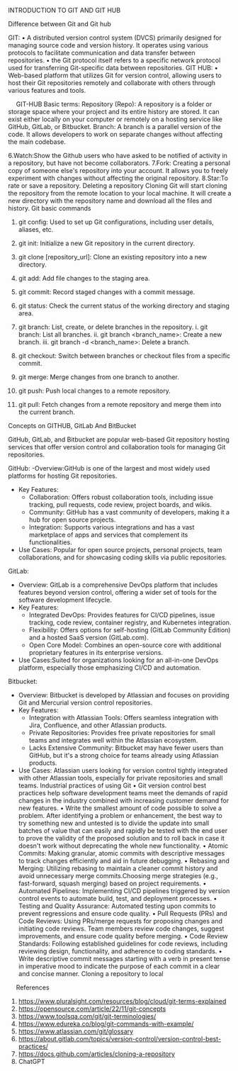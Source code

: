 INTRODUCTION TO GIT AND GIT HUB

Difference between Git and Git hub

GIT:
•	A distributed version control system (DVCS) primarily designed for managing source code and version history. It operates using various protocols to facilitate communication and data transfer between repositories.
•	the Git protocol itself refers to a specific network protocol used for transferring Git-specific data between repositories.
GIT HUB:
•	Web-based platform that utilizes Git for version control, allowing users to host their Git repositories remotely and collaborate with others through various features and tools.

 
GIT-HUB
Basic terms:
Repository (Repo): A repository is a folder or storage space where your project and its entire history are stored. It can exist either locally on your computer or remotely on a hosting service like GitHub, GitLab, or Bitbucket.
Branch: A branch is a parallel version of the code. It allows developers to work on separate changes without affecting the main codebase.






6.Watch:Show the Github users who have asked to be notified of activity in a repository, but have not become collaborators.
7.Fork: Creating a personal copy of someone else's repository into your account. It allows you to freely experiment with changes without affecting the original repository.
8.Star:To rate or save a repository.
Deleting a repository 
Cloning
Git will start cloning the repository from the remote location to your local machine. It will create a new directory with the repository name and download all the files and history.
Git basic commands
1.	git config: Used to set up Git configurations, including user details, aliases, etc.
2.	git init: Initialize a new Git repository in the current directory.
3.	git clone [repository_url]: Clone an existing repository into a new directory.
4.	git add: Add file changes to the staging area.
5.	git commit: Record staged changes with a commit message.
6.	git status: Check the current status of the working directory and staging area.
7.	git branch: List, create, or delete branches in the repository.
i.	git branch: List all branches.
ii.	git branch <branch_name>: Create a new branch.
iii.	git branch -d <branch_name>: Delete a branch.

8.	git checkout: Switch between branches or checkout files from a specific commit.
9.	git merge: Merge changes from one branch to another.
10.	git push: Push local changes to a remote repository.
11.	git pull: Fetch changes from a remote repository and merge them into the current branch.


Concepts on GITHUB, GitLab And BitBucket

GitHub, GitLab, and Bitbucket are popular web-based Git repository hosting services that offer version control and collaboration tools for managing Git repositories.

 
GitHub:
-Overview:GitHub is one of the largest and most widely used platforms for hosting Git repositories.
- Key Features:
  - Collaboration: Offers robust collaboration tools, including issue tracking, pull requests, code review, project boards, and wikis.
  - Community: GitHub has a vast community of developers, making it a hub for open source projects.
  - Integration: Supports various integrations and has a vast marketplace of apps and services that complement its functionalities.
- Use Cases: Popular for open source projects, personal projects, team collaborations, and for showcasing coding skills via public repositories.

GitLab:
- Overview: GitLab is a comprehensive DevOps platform that includes features beyond version control, offering a wider set of tools for the software development lifecycle.
- Key Features:
  - Integrated DevOps: Provides features for CI/CD pipelines, issue tracking, code review, container registry, and Kubernetes integration.
  - Flexibility: Offers options for self-hosting (GitLab Community Edition) and a hosted SaaS version (GitLab.com).
  - Open Core Model: Combines an open-source core with additional proprietary features in its enterprise versions.
- Use Cases:Suited for organizations looking for an all-in-one DevOps platform, especially those emphasizing CI/CD and automation.

Bitbucket:
- Overview: Bitbucket is developed by Atlassian and focuses on providing Git and Mercurial version control repositories.
- Key Features:
  - Integration with Atlassian Tools: Offers seamless integration with Jira, Confluence, and other Atlassian products.
  - Private Repositories: Provides free private repositories for small teams and integrates well within the Atlassian ecosystem.
  - Lacks Extensive Community: Bitbucket may have fewer users than GitHub, but it's a strong choice for teams already using Atlassian products.
- Use Cases: Atlassian users looking for version control tightly integrated with other Atlassian tools, especially for private repositories and small teams.
Industrial practices of using Git
•	Git version control best practices help software development teams meet the demands of rapid changes in the industry combined with increasing customer demand for new features.
•	Write the smallest amount of code possible to solve a problem. After identifying a problem or enhancement, the best way to try something new and untested is to divide the update into small batches of value that can easily and rapidly be tested with the end user to prove the validity of the proposed solution and to roll back in case it doesn't work without deprecating the whole new functionality.
•	Atomic Commits:
Making granular, atomic commits with descriptive messages to track changes efficiently and aid in future debugging.
•	Rebasing and Merging:
Utilizing rebasing to maintain a cleaner commit history and avoid unnecessary merge commits.Choosing merge strategies (e.g., fast-forward, squash merging) based on project requirements.
•	Automated Pipelines:
Implementing CI/CD pipelines triggered by version control events to automate build, test, and deployment processes.
•	Testing and Quality Assurance:
Automated testing upon commits to prevent regressions and ensure code quality.
•	Pull Requests (PRs) and Code Reviews:
Using PRs/merge requests for proposing changes and initiating code reviews.
Team members review code changes, suggest improvements, and ensure code quality before merging.
•	Code Review Standards:
Following established guidelines for code reviews, including reviewing design, functionality, and adherence to coding standards.
•	Write descriptive commit messages starting with a verb in present tense in imperative mood to indicate the purpose of each commit in a clear and concise manner.
Cloning a repository to local

 
 
References

1.	https://www.pluralsight.com/resources/blog/cloud/git-terms-explained
2.	https://opensource.com/article/22/11/git-concepts
3.	https://www.toolsqa.com/git/git-terminologies/
4.	https://www.edureka.co/blog/git-commands-with-example/
5.	https://www.atlassian.com/git/glossary
6.	https://about.gitlab.com/topics/version-control/version-control-best-practices/
7.	https://docs.github.com/articles/cloning-a-repository
8.	ChatGPT




